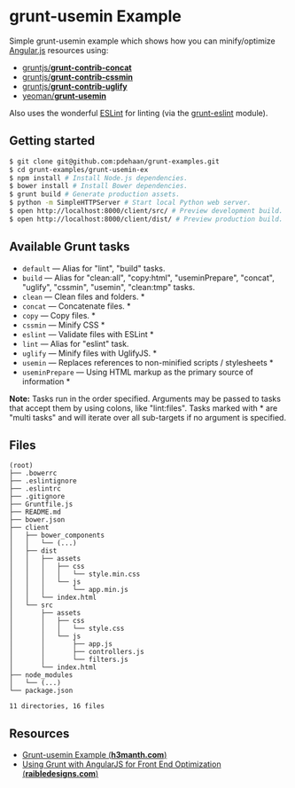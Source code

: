 # grunt-usemin Example

Simple grunt-usemin example which shows how you can minify/optimize [Angular.js](https://angularjs.org) resources using:

- [gruntjs/**grunt-contrib-concat**](https://github.com/gruntjs/grunt-contrib-concat)
- [gruntjs/**grunt-contrib-cssmin**](https://github.com/gruntjs/grunt-contrib-cssmin)
- [gruntjs/**grunt-contrib-uglify**](https://github.com/gruntjs/grunt-contrib-uglify)
- [yeoman/**grunt-usemin**](https://github.com/yeoman/grunt-usemin)

Also uses the wonderful [ESLint](http://eslint.org/) for linting (via the [grunt-eslint](https://github.com/sindresorhus/grunt-eslint) module).

## Getting started

```sh
$ git clone git@github.com:pdehaan/grunt-examples.git
$ cd grunt-examples/grunt-usemin-ex
$ npm install # Install Node.js dependencies.
$ bower install # Install Bower dependencies.
$ grunt build # Generate production assets.
$ python -m SimpleHTTPServer # Start local Python web server.
$ open http://localhost:8000/client/src/ # Preview development build.
$ open http://localhost:8000/client/dist/ # Preview production build.
```

## Available Grunt tasks

- `default` &mdash; Alias for "lint", "build" tasks.
- `build` &mdash; Alias for "clean:all", "copy:html", "useminPrepare", "concat", "uglify", "cssmin", "usemin", "clean:tmp" tasks.
- `clean` &mdash; Clean files and folders. *
- `concat` &mdash; Concatenate files. *
- `copy` &mdash; Copy files. *
- `cssmin` &mdash; Minify CSS *
- `eslint` &mdash; Validate files with ESLint *
- `lint` &mdash; Alias for "eslint" task.
- `uglify` &mdash; Minify files with UglifyJS. *
- `usemin` &mdash; Replaces references to non-minified scripts / stylesheets *
- `useminPrepare` &mdash; Using HTML markup as the primary source of information *

**Note:** Tasks run in the order specified. Arguments may be passed to tasks that accept
them by using colons, like "lint:files". Tasks marked with * are "multi tasks"
and will iterate over all sub-targets if no argument is specified.

## Files

```
(root)
├── .bowerrc
├── .eslintignore
├── .eslintrc
├── .gitignore
├── Gruntfile.js
├── README.md
├── bower.json
├── client
│   ├── bower_components
│   │   └── (...)
│   ├── dist
│   │   ├── assets
│   │   │   ├── css
│   │   │   │   └── style.min.css
│   │   │   └── js
│   │   │       └── app.min.js
│   │   └── index.html
│   └── src
│       ├── assets
│       │   ├── css
│       │   │   └── style.css
│       │   └── js
│       │       ├── app.js
│       │       ├── controllers.js
│       │       └── filters.js
│       └── index.html
├── node_modules
│   └── (...)
└── package.json

11 directories, 16 files
```

## Resources

- [Grunt-usemin Example (**h3manth.com**)](http://h3manth.com/new/blog/2014/grunt-usemin-example/)
- [Using Grunt with AngularJS for Front End Optimization (**raibledesigns.com**)](http://raibledesigns.com/rd/entry/using_grunt_with_angularjs_for)
